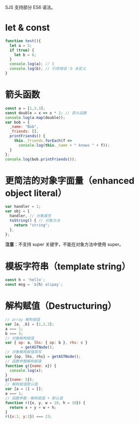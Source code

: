 SJS 支持部分 ES6 语法。

# let & const

```JavaScript
function test(){
  let a = 5;
  if (true) {
    let b = 6;
  }
  console.log(a); // 5
  console.log(b); // 引用错误：b 未定义
}
```

# 箭头函数

```JavaScript
const a = [1,2,3];
const double = x => x * 2; // 箭头函数
console.log(a.map(double));
var bob = {
  _name: "Bob",
  _friends: [],
  printFriends() {
    this._friends.forEach(f =>
      console.log(this._name + " knows " + f));
  }
};
console.log(bob.printFriends());
```

# 更简洁的对象字面量（enhanced object literal）

```JavaScript
var handler = 1;
var obj = {
  handler, // 对象属性
  toString() { // 对象方法
	return "string";
  },
};
```

**注意**：不支持 super 关键字，不能在对象方法中使用 super。

# 模板字符串（template string）

```JavaScript
const h = 'hello';
const msg = `${h} alipay`;
```

# 解构赋值（Destructuring）

```JavaScript
// array 解构赋值
var [a, ,b] = [1,2,3];
a === 1;
b === 3;
// 对象解构赋值
var { op: a, lhs: { op: b }, rhs: c }
       = getASTNode();
// 对象解构赋值简写
var {op, lhs, rhs} = getASTNode();
// 函数参数解构赋值
function g({name: x}) {
  console.log(x);
}
g({name: 5});
// 解构赋值默认值
var [a = 1] = [];
a === 1;
// 函数参数：解构赋值 + 默认值
function r({x, y, w = 10, h = 10}) {
  return x + y + w + h;
}
r({x:1, y:2}) === 23;
```
